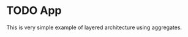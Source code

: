 TODO App
===================================

This is very simple example of layered architecture using aggregates.
